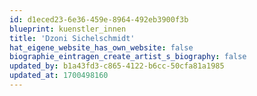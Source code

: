 ```yaml
---
id: d1eced23-6e36-459e-8964-492eb3900f3b
blueprint: kuenstler_innen
title: 'Dzoni Sichelschmidt'
hat_eigene_website_has_own_website: false
biographie_eintragen_create_artist_s_biography: false
updated_by: b1a43fd3-c865-4122-b6cc-50cfa81a1985
updated_at: 1700498160
---
```

